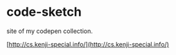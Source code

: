 code-sketch
===========

site of my codepen collection.

[http://cs.kenji-special.info/](http://cs.kenji-special.info/)
